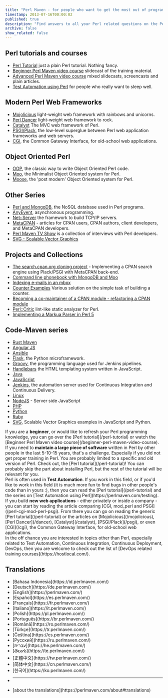 ```yaml
---
title: "Perl Maven - for people who want to get the most out of programming in Perl"
timestamp: 2013-07-16T00:00:02
published: true
description: "Find answers to all your Perl related questions on the Perl Maven site. Watch the beginner and advanced video series. Learn about web application developmen in Perl."
archive: false
show_related: false
---
```


<style>
ul.horizontal {
   list-style-type: none;

}
ul.horizontal li {
    display: inline-block;
    width: 25%;
}
</style>

<div class="main-content">

## Perl tutorials and courses

* [Perl Tutorial](/perl-tutorial) just a plain Perl tutorial. Nothing fancy.
* [Beginner Perl Maven video course](/beginner-perl-maven-video-course) slidecast of the training material.
* [Advanced Perl Maven video course](/advanced-perl-maven-video-course) mixed slidecasts, screencasts and plain articles.
* [Test Automation using Perl](/testing) for people who really want to sleep well.


## Modern Perl Web Frameworks

* [Mojolicious](/mojolicious) light-weight web framework with rainbows and unicorns.
* [Perl Dancer](/dancer) light-weight web framework to rock.
* [Catalyst](/catalyst) The MVC web framework of Perl.
* [PSGI/Plack](/psgi), the low-level superglue between Perl web application frameworks and web servers.
* [CGI](/cgi), the Common Gateway Interface, for old-school web applications. 

## Object Oriented Perl

* [OOP](/oop), the classic way to write Object Oriented Perl code.
* [Moo](/moo), the Minimalist Object Oriented system for Perl.
* [Moose](/moose), the 'post modern' Object Oriented system for Perl.

## Other Series

* [Perl and MongoDB](/mongodb), the NoSQL database used in Perl programs.
* [AnyEvent](/anyevent), asynchronous programming.
* [Net::Server](/net-server) the framework to build TCP/IP servers.
* [MetaCPAN](/metacpan) -  articles for CPAN users, CPAN authors, client developers, and MetaCPAN developers.
* [Perl Maven TV Show](/tv) is a collection of interviews with Perl developers.
* [SVG - Scalable Vector Graphics](/svg)

## Projects and Collections

* [The search.cpan.org cloning project](/search-cpan-org) - Implementing a CPAN search engine using Plack/PSGI with MetaCPAN back-end.
* [Command line phonebook with MongoDB and Moo](/phonebook-with-mongodb-and-moo)
* [Indexing e-mails in an mbox](/indexing-emails-in-an-mbox)
* [Counter Examples](https://code-maven.com/counter) Various solution on the simple task of building a counter.
* [Becoming a co-maintainer of a CPAN module - refactoring a CPAN module](/becoming-a-co-maintainer)
* [Perl::Critic](/perl-critic) lint-like static analyzer for Perl.
* [Implementing a Markua Parser in Perl 5](/markua)


## Code-Maven series
* [Rust Maven](https://rust.code-maven.com/)
* [Angular JS](https://code-maven.com/angularjs)
* [Ansible](https://code-maven.com/ansible)
* [Flask](https://code-maven.com/flask), the Python microframework.
* [Groovy](https://code-maven.com/groovy), the programming language used for Jenkins pipelines.
* [Handlebars](https://code-maven.com/handlebars) the HTML templating system written in JavaScript.
* [Java](https://code-maven.com/java)
* [JavaScript](https://code-maven.com/javascript)
* [Jenkins](https://code-maven.com/jenkins), the automation server used for Continuous Integration and Continuous Delivery.
* [Linux](https://code-maven.com/linux)
* [NodeJS](https://code-maven.com/nodejs) - Server side JavaScript
* [PHP](https://code-maven.com/php)
* [Python](https://code-maven.com/python)
* [Ruby](https://code-maven.com/ruby)
* [SVG](https://code-maven.com/svg), Scalable Vector Graphics examples in JavaScript and Python.

</div>

<div class="main-content">
If you are a <b>beginner</b>, or would like to refresh your Perl programming knowledge,
you can go over the [Perl tutorial](/perl-tutorial) or watch the
[Beginner Perl Maven video course](/beginner-perl-maven-video-course).
</div>


<div class="main-content">
If you need to <b>maintain a large piece of software</b> written in Perl by other people in the last 5-10-15 years,
that's a challenge. Especially if you did not get proper training in Perl. You are probably limited to
a specific and old version of Perl. Check out, the [Perl tutorial](/perl-tutorial)!
You can probably skip the part about installing Perl, but the rest of the tutorial will be relevant for you.
</div>

<div class="main-content">
Perl is often used in <b>Test Automation</b>. If you work in this field, or if you'd like to work in this field
(it is much more fun to find bugs in other people's code than in yours :), then you can read the [Perl tutorial](/perl-tutorial)
and the series on [Test Automation using Perl](https://perlmaven.com/testing).
</div>

<div class="main-content">
If you build <b>new web applications</b> - either privately or inside a company - you can start by reading the
article comparing [CGI, mod_perl and PSGI](/perl-cgi-mod-perl-psgi). From there you can go on reading
the generic [Perl tutorial](/perl-tutorial) or the articles on
[Mojolicious](/mojolicious),  [Perl Dancer](/dancer), [Catalyst](/catalyst),
[PSGI/Plack](/psgi), or even [CGI](/cgi), the Common Gateway Interface, for old-school web applications.
</div>

<div class="main-content">
In the off chance you are interested in topics other than Perl, especially related to Test Automation, Continuous
Integration, Continuous Deployment, DevOps, then you are welcome to check out the list of
[DevOps related training courses](https://hostlocal.com/).
</div>

## Translations

<div id="sites">
    <ul>
       <li>[Bahasa Indonesia](https://id.perlmaven.com/)</li>
       <li>[Deutsch](https://de.perlmaven.com/)</li>
       <li>[English](https://perlmaven.com/) <span class="glyphicon glyphicon-ok"></span> </li>
       <li> [Español](https://es.perlmaven.com/) </li>
       <li> [Français](https://fr.perlmaven.com/) </li>
       <li> [Italiano](https://it.perlmaven.com/) </li>
       <li> [Polish](https://pl.perlmaven.com/) </li>
       <li> [Português](https://br.perlmaven.com/) </li>
       <li> [Română](https://ro.perlmaven.com/) </li>
       <li> [Türkçe](https://tr.perlmaven.com/) </li>
       <li> [Čeština](https://cs.perlmaven.com/) </li>
       <li> [Русский](https://ru.perlmaven.com/) </li>
       <li> [עברית](https://he.perlmaven.com/) </li>
       <li> [తెలుగు](https://te.perlmaven.com/) </li>
       <li> [正體中文](https://tw.perlmaven.com/) </li>
       <li> [简体中文](https://cn.perlmaven.com/) </li>
       <li> [한국어](https://ko.perlmaven.com/) </li>
       <li><hr></li>
       <li>[about the translations](https://perlmaven.com/about#translations)</li>
    </ul>
</div>
